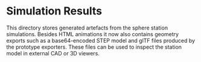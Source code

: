 # Simulation Results

This directory stores generated artefacts from the sphere station
simulations.  Besides HTML animations it now also contains geometry
exports such as a base64-encoded STEP model and glTF files produced by the
prototype exporters.
These files can be used to inspect the station model in external CAD or
3D viewers.

